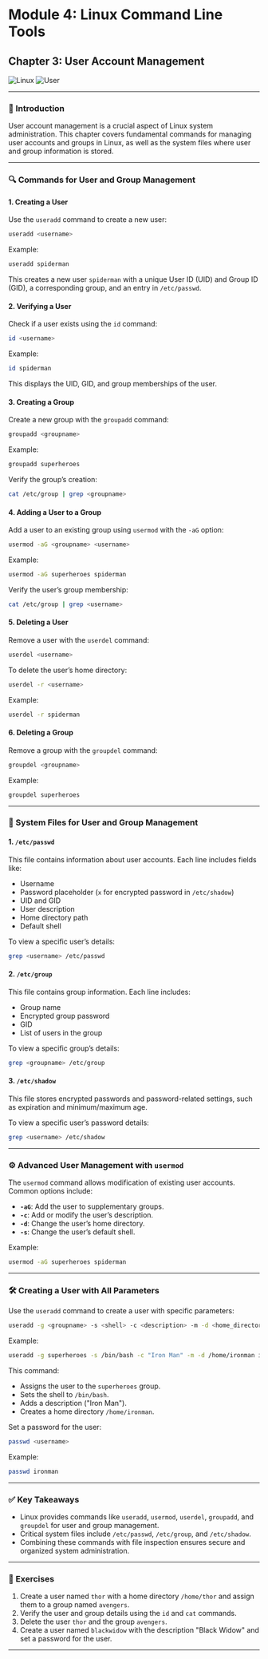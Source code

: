 # Module 4: Linux Command Line Tools

## Chapter 3: User Account Management

![Linux](https://img.shields.io/badge/Linux-Command--Line-blue) ![User](https://img.shields.io/badge/User-Management-orange)

---

### **🔑 Introduction**

User account management is a crucial aspect of Linux system administration. This chapter covers fundamental commands for managing user accounts and groups in Linux, as well as the system files where user and group information is stored.

---

### **🔍 Commands for User and Group Management**

#### **1. Creating a User**

Use the `useradd` command to create a new user:
```bash
useradd <username>
```
Example:
```bash
useradd spiderman
```
This creates a new user `spiderman` with a unique User ID (UID) and Group ID (GID), a corresponding group, and an entry in `/etc/passwd`.

#### **2. Verifying a User**

Check if a user exists using the `id` command:
```bash
id <username>
```
Example:
```bash
id spiderman
```
This displays the UID, GID, and group memberships of the user.

#### **3. Creating a Group**

Create a new group with the `groupadd` command:
```bash
groupadd <groupname>
```
Example:
```bash
groupadd superheroes
```
Verify the group’s creation:
```bash
cat /etc/group | grep <groupname>
```

#### **4. Adding a User to a Group**

Add a user to an existing group using `usermod` with the `-aG` option:
```bash
usermod -aG <groupname> <username>
```
Example:
```bash
usermod -aG superheroes spiderman
```
Verify the user’s group membership:
```bash
cat /etc/group | grep <username>
```

#### **5. Deleting a User**

Remove a user with the `userdel` command:
```bash
userdel <username>
```
To delete the user’s home directory:
```bash
userdel -r <username>
```
Example:
```bash
userdel -r spiderman
```

#### **6. Deleting a Group**

Remove a group with the `groupdel` command:
```bash
groupdel <groupname>
```
Example:
```bash
groupdel superheroes
```

---

### **📂 System Files for User and Group Management**

#### **1. `/etc/passwd`**

This file contains information about user accounts. Each line includes fields like:
- Username
- Password placeholder (`x` for encrypted password in `/etc/shadow`)
- UID and GID
- User description
- Home directory path
- Default shell

To view a specific user’s details:
```bash
grep <username> /etc/passwd
```

#### **2. `/etc/group`**

This file contains group information. Each line includes:
- Group name
- Encrypted group password
- GID
- List of users in the group

To view a specific group’s details:
```bash
grep <groupname> /etc/group
```

#### **3. `/etc/shadow`**

This file stores encrypted passwords and password-related settings, such as expiration and minimum/maximum age.

To view a specific user’s password details:
```bash
grep <username> /etc/shadow
```

---

### **⚙️ Advanced User Management with `usermod`**

The `usermod` command allows modification of existing user accounts. Common options include:

- **`-aG`**: Add the user to supplementary groups.
- **`-c`**: Add or modify the user’s description.
- **`-d`**: Change the user’s home directory.
- **`-s`**: Change the user’s default shell.

Example:
```bash
usermod -aG superheroes spiderman
```

---

### **🛠️ Creating a User with All Parameters**

Use the `useradd` command to create a user with specific parameters:
```bash
useradd -g <groupname> -s <shell> -c <description> -m -d <home_directory> <username>
```
Example:
```bash
useradd -g superheroes -s /bin/bash -c "Iron Man" -m -d /home/ironman ironman
```
This command:
- Assigns the user to the `superheroes` group.
- Sets the shell to `/bin/bash`.
- Adds a description ("Iron Man").
- Creates a home directory `/home/ironman`.

Set a password for the user:
```bash
passwd <username>
```
Example:
```bash
passwd ironman
```

---

### **✅ Key Takeaways**

- Linux provides commands like `useradd`, `usermod`, `userdel`, `groupadd`, and `groupdel` for user and group management.
- Critical system files include `/etc/passwd`, `/etc/group`, and `/etc/shadow`.
- Combining these commands with file inspection ensures secure and organized system administration.

---

### **📖 Exercises**

1. Create a user named `thor` with a home directory `/home/thor` and assign them to a group named `avengers`.
2. Verify the user and group details using the `id` and `cat` commands.
3. Delete the user `thor` and the group `avengers`.
4. Create a user named `blackwidow` with the description "Black Widow" and set a password for the user.

---

